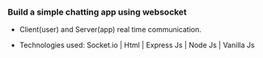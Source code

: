### Build a simple chatting app using websocket

- Client(user) and Server(app) real time communication.

- Technologies used: Socket.io | Html | Express Js | Node Js | Vanilla Js
